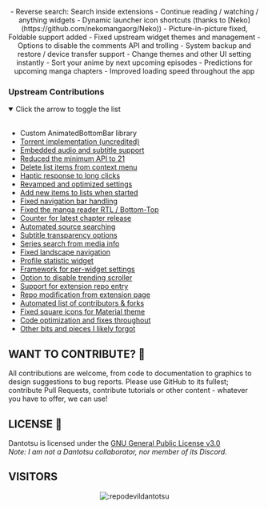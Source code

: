 <p align="center">
- Reverse search: Search inside extensions
- Continue reading / watching / anything widgets
- Dynamic launcher icon shortcuts (thanks to [Neko](https://github.com/nekomangaorg/Neko))
- Picture-in-picture fixed, Foldable support added
- Fixed upstream widget themes and management
- Options to disable the comments API and trolling
- System backup and restore / device transfer support
- Change themes and other UI setting instantly
- Sort your anime by next upcoming episodes
- Predictions for upcoming manga chapters
- Improved loading speed throughout the app

### Upstream Contributions
<details open><summary>Click the arrow to toggle the list</summary>
<br />

- Custom AnimatedBottomBar library
- [Torrent implementation (uncredited)](https://github.com/rebelonion/Dantotsu/pull/305)
- [Embedded audio and subtitle support](https://github.com/rebelonion/Dantotsu/pull/338)
- [Reduced the minimum API to 21](https://github.com/rebelonion/Dantotsu/pull/257)
- [Delete list items from context menu](https://github.com/rebelonion/Dantotsu/pull/251)
- [Haptic response to long clicks](https://github.com/rebelonion/Dantotsu/pull/290)
- [Revamped and optimized settings](https://github.com/rebelonion/Dantotsu/pull/259)
- [Add new items to lists when started](https://github.com/rebelonion/Dantotsu/pull/245)
- [Fixed navigation bar handling](https://github.com/rebelonion/Dantotsu/pull/260)
- [Fixed the manga reader RTL / Bottom-Top](https://github.com/rebelonion/Dantotsu/pull/320)
- [Counter for latest chapter release](https://github.com/rebelonion/Dantotsu/pull/316)
- [Automated source searching](https://github.com/rebelonion/Dantotsu/pull/280)
- [Subtitle transparency options](https://github.com/rebelonion/Dantotsu/pull/281)
- [Series search from media info](https://github.com/rebelonion/Dantotsu/pull/303)
- [Fixed landscape navigation](https://github.com/rebelonion/Dantotsu/pull/250)
- [Profile statistic widget](https://github.com/rebelonion/Dantotsu/pull/292)
- [Framework for per-widget settings](https://github.com/rebelonion/Dantotsu/pull/333)
- [Option to disable trending scroller](https://github.com/rebelonion/Dantotsu/pull/288)
- [Support for extension repo entry](https://github.com/rebelonion/Dantotsu/pull/299)
- [Repo modification from extension page](https://github.com/rebelonion/Dantotsu/pull/332)
- [Automated list of contributors & forks](https://github.com/rebelonion/Dantotsu/pull/314)
- [Fixed square icons for Material theme](https://github.com/rebelonion/Dantotsu/pull/322)
- [Code optimization and fixes throughout](https://github.com/rebelonion/Dantotsu/pull/271)
- [Other bits and pieces I likely forgot](https://github.com/rebelonion/Dantotsu/pulls?q=is%3Apr+author%3AAbandonedCart)
</details>

## WANT TO CONTRIBUTE? 🤝

All contributions are welcome, from code to documentation to graphics to design suggestions to bug reports. Please use GitHub to its fullest; contribute Pull Requests, contribute tutorials or other content - whatever you have to offer, we can use!
<br />

## LICENSE 📜

Dantotsu is licensed under the [GNU General Public License v3.0](LICENSE.md)  
*Note: I am not a Dantotsu collaborator, nor member of its Discord.*
<br />

## VISITORS

<p align="center">
<img src="https://count.getloli.com/get/@:repodevildantotsu" alt=":repodevildantotsu" />
</p>